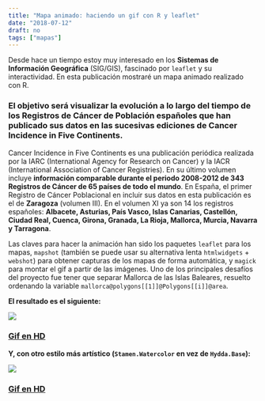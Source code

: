 ```yaml
---
title: "Mapa animado: haciendo un gif con R y leaflet"
date: "2018-07-12"
draft: no
tags: ["mapas"]
---
```


Desde hace un tiempo estoy muy interesado en los **Sistemas de Información Geográfica** (SIG/GIS), fascinado por `leaflet` y su interactividad. En esta publicación mostraré un mapa animado realizado con R.

### El objetivo será visualizar la evolución a lo largo del tiempo de los **Registros de Cáncer de Población españoles** que han publicado sus datos en las sucesivas ediciones de **Cancer Incidence in Five Continents**.

Cancer Incidence in Five Continents es una publicación periódica realizada por la IARC (International Agency for Research on Cancer) y la IACR (International Association of Cancer Registries). En su último volumen incluye **información comparable durante el periodo 2008-2012 de 343 Registros de Cáncer de 65 países de todo el mundo**. En España, el primer Registro de Cáncer Poblacional en incluir sus datos en esta publicación es el de **Zaragoza** (volumen III). En el volumen XI ya son 14 los registros españoles: **Albacete, Asturias, País Vasco, Islas Canarias, Castellón, Ciudad Real, Cuenca, Girona, Granada, La Rioja, Mallorca, Murcia, Navarra y Tarragona**.

Las claves para hacer la animación han sido los paquetes `leaflet` para los mapas, `mapshot` (también se puede usar su alternativa lenta `htmlwidgets` + `webshot`) para obtener capturas de los mapas de forma automática, y `magick` para montar el gif a partir de las imágenes. Uno de los principales desafíos del proyecto fue tener que separar Mallorca de las Islas Baleares, resuelto ordenando la variable `mallorca@polygons[[1]]@Polygons[[i]]@area`.

**El resultado es el siguiente:**

![](https://i.imgur.com/pveTBiV.gif)

### **[Gif en HD](https://i.imgur.com/pveTBiV.gif)**  

**Y, con otro estilo más artístico (`Stamen.Watercolor` en vez de `Hydda.Base`):**

![](https://i.imgur.com/xv6MVhw.gif)

### **[Gif en HD](https://i.imgur.com/xv6MVhw.gif)**